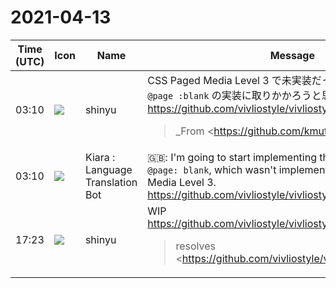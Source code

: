# 2021-04-13

|Time (UTC)|Icon|Name|Message|
|---|---|---|---|
|03:10|![](https://avatars.slack-edge.com/2018-04-27/354445776386_e258f5ed5ba887b08668_72.jpg)|shinyu|CSS Paged Media Level 3 で未実装だった空白ページセレクタ `@page :blank` の実装に取りかかろうと思います。<br><https://github.com/vivliostyle/vivliostyle.js/issues/428><br><blockquote>_From <https://github.com/kmuto|@kmuto> on August 1, 2016 14:1_<br><br>When I used `@page :blank` for removing page-number displaying on empty page, all CSSs after `@page :blank` won't work anymore without any error messages.<br><br>page.html<br><br><pre><!DOCTYPE html><br>&lt;html&gt;<br>&lt;head&gt;<br>&lt;link rel="stylesheet" href="blank.css" /&gt;<br>&lt;/head&gt;<br>&lt;body&gt;<br>&lt;h1&gt;page1 header&lt;/h1&gt;<br>&lt;p&gt;paragraph1&lt;/p&gt;<br><br>&lt;h1&gt;page2 header&lt;/h1&gt;<br>&lt;p&gt;paragraph2&lt;/p&gt;<br>&lt;/body&gt;<br>&lt;/html&gt;<br></pre><br><br>blank.css<br><br><pre>@page {<br>  @bottom-center {<br>    content: counter(page);<br>  }<br>}<br><br>@page :blank {<br>}<br><br>h1 {<br>  page-break-before: right;<br>  border: solid 1px #ff0000;<br>}<br></pre><br><br>For example, h1 styling is ignored. By removing `@page :blank` or moving it to bottom, h1 styling backed.<br><br>(And, below code won't work.)<br><br><pre>@page :blank {<br>  @bottom-center {<br>    content: none;<br>  }<br>}<br></pre><br><br>_Copied from original issue: <https://github.com/Trimmarks/versatype-issues/issues/46|Trimmarks/versatype-issues#46>_</blockquote>|
|03:10|![](https://avatars.slack-edge.com/2021-03-01/1807880975282_5c8ad89e782096649baa_72.png)|Kiara : Language Translation Bot|🇬🇧: I'm going to start implementing the blank page selector `@page: blank`, which wasn't implemented in CSS Paged Media Level 3.<br><https://github.com/vivliostyle/vivliostyle.js/issues/428>|
|17:23|![](https://avatars.slack-edge.com/2018-04-27/354445776386_e258f5ed5ba887b08668_72.jpg)|shinyu|WIP<br><https://github.com/vivliostyle/vivliostyle.js/pull/721><br><blockquote>resolves <https://github.com/vivliostyle/vivliostyle.js/issues/428|#428></blockquote>|
